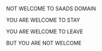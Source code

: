 NOT WELCOME TO SAADS DOMAIN



YOU ARE WELCOME TO STAY


YOU ARE WELCOME TO LEAVE


BUT YOU ARE NOT WELCOME
